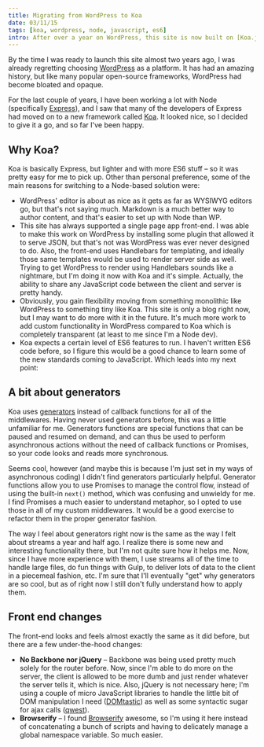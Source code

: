 ```yaml
---
title: Migrating from WordPress to Koa
date: 03/11/15
tags: [koa, wordpress, node, javascript, es6]
intro: After over a year on WordPress, this site is now built on [Koa.js](http://koajs.com/) &ndash; the new-ish Node.js framework from the developers of Express.  And it's pretty great.
---
```

By the time I was ready to launch this site almost two years ago, I was already regretting choosing [WordPress](https://wordpress.org/) as a platform.  It has had an amazing history, but like many popular open-source frameworks, WordPress had become bloated and opaque.  

For the last couple of years, I have been working a lot with Node (specifically [Express](http://expressjs.com/)), and I saw that many of the developers of Express had moved on to a new framework called [Koa](http://koajs.com/).  It looked nice, so I decided to give it a go, and so far I've been happy.

## Why Koa?
Koa is basically Express, but lighter and with more ES6 stuff &ndash; so it was pretty easy for me to pick up.  Other than personal preference, some of the main reasons for switching to a Node-based solution were:
* WordPress' editor is about as nice as it gets as far as WYSIWYG editors go, but that's not saying much.  Markdown is a much better way to author content, and that's easier to set up with Node than WP.
* This site has always supported a single page app front-end.  I was able to make this work on WordPress by installing some plugin that allowed it to serve JSON, but that's not was WordPress was ever never designed to do.  Also, the front-end uses Handlebars for templating, and ideally those same templates would be used to render server side as well.  Trying to get WordPress to render using Handlebars sounds like a nightmare, but I'm doing it now with Koa and it's simple.  Actually, the ability to share any JavaScript code between the client and server is pretty handy.
* Obviously, you gain flexibility moving from something monolithic like WordPress to something tiny like Koa.  This site is only a blog right now, but I may want to do more with it in the future.  It's much more work to add custom functionality in WordPress compared to Koa which is completely transparent (at least to me since I'm a Node dev).
* Koa expects a certain level of ES6 features to run.  I haven't written ES6 code before, so I figure this would be a good chance to learn some of the new standards coming to JavaScript.  Which leads into my next point:

## A bit about generators
Koa uses [generators](https://developer.mozilla.org/en-US/docs/Web/JavaScript/Guide/Iterators_and_Generators) instead of callback functions for all of the middlewares.  Having never used generators before, this was a little unfamiliar for me.  Generators functions are special functions that can be paused and resumed on demand, and can thus be used to perform asynchronous actions without the need of callback functions or Promises, so your code looks and reads more synchronous.

Seems cool, however (and maybe this is because I'm just set in my ways of asynchronous coding) I didn't find generators particularly helpful.  Generator functions allow you to use Promises to manage the control flow, instead of using the built-in `next()` method, which was confusing and unwieldy for me.  I find Promises a much easier to understand metaphor, so I opted to use those in all of my custom middlewares.  It would be a good exercise to refactor them in the proper generator fashion.

The way I feel about generators right now is the same as the way I felt about streams a year and half ago.  I realize there is some new and interesting functionality there, but I'm not quite sure how it helps me.  Now, since I have more experience with them, I use streams all of the time to handle large files, do fun things with Gulp, to deliver lots of data to the client in a piecemeal fashion, etc.  I'm sure that I'll eventually "get" why generators are so cool, but as of right now I still don't fully understand how to apply them.

## Front end changes
The front-end looks and feels almost exactly the same as it did before, but there are a few under-the-hood changes:
* __No Backbone nor jQuery__ &ndash; Backbone was being used pretty much solely for the router before.  Now, since I'm able to do more on the server, the client is allowed to be more dumb and just render whatever the server tells it, which is nice.  Also, jQuery is not necessary here; I'm using a couple of micro JavaScript libraries to handle the little bit of DOM manipulation I need ([DOMtastic](https://domtastic.js.org/)) as well as some syntactic sugar for ajax calls ([qwest](https://github.com/pyrsmk/qwest)).
* __Browserify__ &ndash; I found [Browserify](https://github.com/pyrsmk/qwest) awesome, so I'm using it here instead of concatenating a bunch of scripts and having to delicately manage a global namespace variable.  So much easier.
